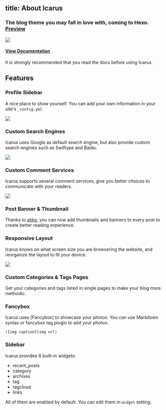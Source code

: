 title: About Icarus
---

### The blog theme you may fall in love with, coming to Hexo. [Preview](http://ppoffice.github.io/hexo-theme-icarus/)
![](http://ppoffice.github.io/hexo-theme-icarus/gallery/preview.png "")

#### [View Documentation](https://github.com/ppoffice/hexo-theme-icarus/wiki)
It is strongly recommended that you read the docs before using Icarus.

## Features

### Profile Sidebar

A nice place to show yourself. You can add your own information in your site's `_config.yml`

![](http://ppoffice.github.io/hexo-theme-icarus/gallery/profile.png "")

### Custom Search Engines
Icarus uses Google as default search engine, but also provide custom search engines such as Swiftype and Baidu.

![](https://ooo.0o0.ooo/2016/02/08/56b883cdd2e17.png)

### Custom Comment Services
Icarus supports several comment services, give you better choices to communicate with your readers.

![](https://ooo.0o0.ooo/2016/02/08/56b884a1e2bc6.png)

### Post Banner & Thumbnail

Thanks to [atika](https://github.com/atika), you can now add thumbnails and banners to every post to create better reading experience.

### Responsive Layout

Icarus knows on what screen size you are browsering the website, and reorganize the layout to fit your device.

![](http://ppoffice.github.io/hexo-theme-icarus/gallery/responsive.jpg "")

### Custom Categories & Tags Pages

Get your categories and tags listed in single pages to make your blog more methodic.

### Fancybox

Icarus uses [Fancybox] to showcase your photos. You can use Markdown syntax or fancybox tag plugin to add your photos.

```
![img caption](img url)
```

### Sidebar

Icarus provides 6 built-in widgets:

- recent_posts
- category
- archives
- tag
- tagcloud
- links

All of them are enabled by default. You can edit them in `widget` setting.
